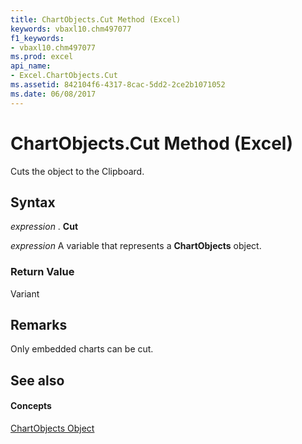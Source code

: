 ```yaml
---
title: ChartObjects.Cut Method (Excel)
keywords: vbaxl10.chm497077
f1_keywords:
- vbaxl10.chm497077
ms.prod: excel
api_name:
- Excel.ChartObjects.Cut
ms.assetid: 842104f6-4317-8cac-5dd2-2ce2b1071052
ms.date: 06/08/2017
---
```



# ChartObjects.Cut Method (Excel)

Cuts the object to the Clipboard.


## Syntax

 _expression_ . **Cut**

 _expression_ A variable that represents a **ChartObjects** object.


### Return Value

Variant


## Remarks

Only embedded charts can be cut.


## See also


#### Concepts


[ChartObjects Object](chartobjects-object-excel.md)

